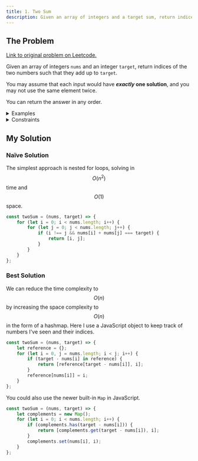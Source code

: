 ```yaml
---
title: 1. Two Sum
description: Given an array of integers and a target sum, return indices of two numbers in array that add to the target sum.
---
```


## The Problem

[Link to original problem on Leetcode.](https://leetcode.com/problems/two-sum/)

Given an array of integers `nums` and an integer `target`, return indices of the two numbers such that they add up to `target`.

You may assume that each input would have **_exactly_ one solution**, and you may not use the same element twice.

You can return the answer in any order.

<details>
<summary>Examples</summary>

Example 1:

```
Input: nums = [2,7,11,15], target = 9
Output: [0,1]
Output: Because nums[0] + nums[1] == 9, we return [0, 1].
```

Example 2:

```
Input: nums = [3,2,4], target = 6
Output: [1,2]
```

Example 3:

```
Input: nums = [3,3], target = 6
Output: [0,1]
```

</details>

<details>
<summary>Constraints</summary>

- 2 <= `nums.length` <= 10<sup>3</sup>
- -10<sup>9</sup> <= `nums[i]` <= 10<sup>9</sup>
- -10<sup>9</sup> <= `target` <= 10<sup>9</sup>
- Only one valid answer exists.
</details>

## My Solution

### Naïve Solution

The simplest approach is nested for loops, solving in $$O(n{^2})$$ time and $$O(1)$$ space.

```javascript
const twoSum = (nums, target) => {
	for (let i = 0; i < nums.length; i++) {
		for (let j = 0; j < nums.length; j++) {
			if (i !== j && nums[i] + nums[j] === target) {
				return [i, j];
			}
		}
	}
};
```

### Best Solution

We can reduce the time complexity to $$O(n)$$ by increasing the space complexity to $$O(n)$$ in the form of a hashmap. Here I use a JavaScript object to keep track of numbers I've seen and their indices.

```javascript
const twoSum = (nums, target) => {
	let reference = {};
	for (let i = 0, j = nums.length; i < j; i++) {
		if (target - nums[i] in reference) {
			return [reference[target - nums[i]], i];
		}
		reference[nums[i]] = i;
	}
};
```

You could also use the newer built-in `Map` in JavaScript.

```javascript
const twoSum = (nums, target) => {
	let complements = new Map();
	for (let i = 0; i < nums.length; i++) {
		if (complements.has(target - nums[i])) {
			return [complements.get(target - nums[i]), i];
		}
		complements.set(nums[i], i);
	}
};
```
